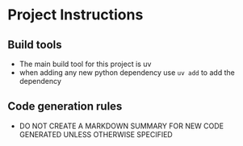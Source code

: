 # Project Instructions

## Build tools
- The main build tool for this project is uv
- when adding any new python dependency use `uv add` to add the dependency

## Code generation rules
- DO NOT CREATE A MARKDOWN SUMMARY FOR NEW CODE GENERATED UNLESS OTHERWISE SPECIFIED